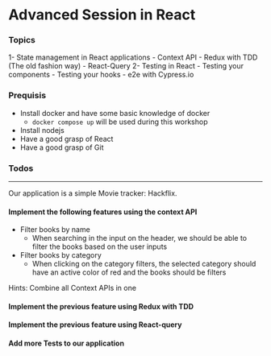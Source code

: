 # Advanced Session in React

### Topics
  1- State management in React applications
    - Context API
    - Redux with TDD (The old fashion way)
    - React-Query
  2- Testing in React
    - Testing your components
    - Testing your hooks
    - e2e with Cypress.io
  

### Prequisis
  - Install docker and have some basic knowledge of docker
    - `docker compose up` will be used during this workshop
  - Install nodejs
  - Have a good grasp of React
  - Have a good grasp of Git


### Todos
****
Our application is a simple Movie tracker: Hackflix. 

#### Implement the following features using the context API
  - Filter books by name
    - When searching in the input on the header, we should be able to filter the books based on the user inputs
  - Filter books by category
    - When clicking on the category filters, the selected category should have an active color of red and the books should be filters

Hints: Combine all Context APIs in one

#### Implement the previous feature using Redux with TDD

#### Implement the previous feature using React-query

#### Add more Tests to our application